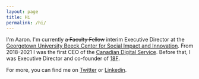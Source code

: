 ```yaml
---
layout: page
title: Hi
permalink: /hi/
---
```


I'm Aaron. 
I'm currently ~~a Faculty Fellow~~ interim Executive Director at the [Georgetown University Beeck Center for Social Impact and Innovation](https://beeckcenter.georgetown.edu). 
From 2018-2021 I was the first CEO of the [Canadian Digital Service](https://digital.canada.ca). 
Before that, I was Executive Director and co-founder of [18F](https://18f.gsa.gov). 

For more, you can find me on [Twitter](https://twitter.com/aaronsnow) or [Linkedin](https://linkedin.com/in/aaronsnow).
